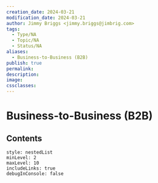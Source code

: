 ```yaml
---
creation_date: 2024-03-21
modification_date: 2024-03-21
author: Jimmy Briggs <jimmy.briggs@jimbrig.com>
tags:
  - Type/NA
  - Topic/NA
  - Status/NA
aliases:
  - Business-to-Business (B2B)
publish: true
permalink:
description:
image:
cssclasses:
---
```



# Business-to-Business (B2B)

## Contents

```table-of-contents
style: nestedList
minLevel: 2
maxLevel: 10
includeLinks: true
debugInConsole: false
```
